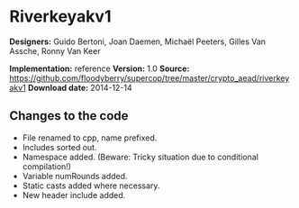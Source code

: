 # Riverkeyakv1

**Designers:** Guido Bertoni, Joan Daemen, Michaël Peeters, Gilles Van Assche, Ronny Van Keer

**Implementation:** reference
**Version:** 1.0
**Source:** https://github.com/floodyberry/supercop/tree/master/crypto_aead/riverkeyakv1
**Download date:** 2014-12-14

## Changes to the code

* File renamed to cpp, name prefixed.
* Includes sorted out.
* Namespace added. (Beware: Tricky situation due to conditional compilation!)
* Variable numRounds added.
* Static casts added where necessary.
* New header include added.
